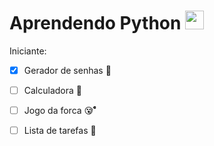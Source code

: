 # Aprendendo Python <img src="https://cdn.jsdelivr.net/gh/devicons/devicon/icons/python/python-original.svg" height="30" alt="python logo"  />
Iniciante:                              

- [x] Gerador de senhas 🔑
- [ ] Calculadora 📱
- [ ] Jogo da forca 😵̷̊̊̊̊̊
- [ ] Lista de tarefas 📝


